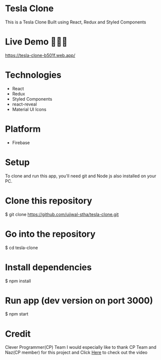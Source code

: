# Tesla Clone

This is a Tesla Clone Built using React, Redux and Styled Components

# Live Demo 🚀🚀🚀

https://tesla-clone-b501f.web.app/

# Technologies

- React
- Redux
- Styled Components
- react-reveal
- Material UI Icons

# Platform

- Firebase

# Setup

To clone and run this app, you'll need git and Node js also installed on your PC.

# Clone this repository

$ git clone https://github.com/ujjwal-stha/tesla-clone.git

# Go into the repository

$ cd tesla-clone

# Install dependencies

$ npm install

# Run app (dev version on port 3000)

$ npm start

# Credit

Clever Programmer(CP) Team
I would especially like to thank CP Team and Naz(CP member) for this project and Click <a href="https://www.youtube.com/watch?v=lUeS9Wsj6dk">Here</a> to check out the video
